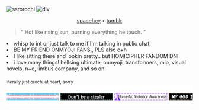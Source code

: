 ![ssrorochi](https://i.imghippo.com/files/FwH6591wY.png)
![div](https://64.media.tumblr.com/b4b8f32bb8200e75efa496f64103f15b/227da40456c2f797-42/s2048x3072/06f49242cba9c157041ceebd5d9eb3619e082ba3.pnj)


 <p align="center"> 
 <a href="https://spacehey.com/tajkhn">spacehey</a> • 
  <a href="https://www.tumblr.com/archnagas?source=share">tumblr</a>  
  <br>
  <blockquote> “ Hot like rising sun, burning everything he touch. ” </blockquote>
 </p>


<li>whisp to int or just talk to me if I'm talking in public chat!</li>
<li>BE MY FRIEND ONMYOJI FANS,, PLS also c+h </li>
<li>I like sitting there and lookin pretty.. but HOMICIPHER FANDOM DNI </li>
<li>i love many things! hellsing ultimate, onmyoji, transformers, mlp, visual novels, n+c, limbus company, and so on! </li>
</details>

<sub>literally just orochi at heart, sorry</sub>
[![blinkie](blinkies.svg)](https://github.com/JUDGEMENT-GROUND/kvs.svg)
